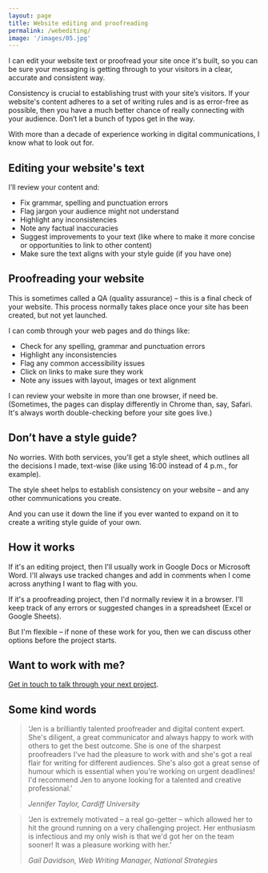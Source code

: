 ```yaml
---
layout: page
title: Website editing and proofreading
permalink: /webediting/
image: '/images/05.jpg'
---
```

I can edit your website text or proofread your site once it's built, so you can be sure your messaging is getting through to your visitors in a clear, accurate and consistent way.

Consistency is crucial to establishing trust with your site’s visitors. If your website's content adheres to a set of writing rules and is as error-free as possible, then you have a much better chance of really connecting with your audience. Don’t let a bunch of typos get in the way.

With more than a decade of experience working in digital communications, I know what to look out for.

## Editing your website's text  
I’ll review your content and:

- Fix grammar, spelling and punctuation errors
- Flag jargon your audience might not understand
- Highlight any inconsistencies
- Note any factual inaccuracies
- Suggest improvements to your text (like where to make it more concise or opportunities to link to other content)
- Make sure the text aligns with your style guide (if you have one)

## Proofreading your website
This is sometimes called a QA (quality assurance) – this is a final check of your website. This process normally takes place once your site has been created, but not yet launched.

I can comb through your web pages and do things like:

- Check for any spelling, grammar and punctuation errors
- Highlight any inconsistencies
- Flag any common accessibility issues
- Click on links to make sure they work
- Note any issues with layout, images or text alignment  

I can review your website in more than one browser, if need be. (Sometimes, the pages can display differently in Chrome than, say, Safari. It's always worth double-checking before your site goes live.)

## Don’t have a style guide?
No worries. With both services, you’ll get a style sheet, which outlines all the decisions I made, text-wise (like using 16:00 instead of 4 p.m., for example).

The style sheet helps to establish consistency on your website – and any other communications you create.

And you can use it down the line if you ever wanted to expand on it to create a writing style guide of your own.

## How it works
If it's an editing project, then I'll usually work in Google Docs or Microsoft Word. I'll always use tracked changes and add in comments when I come across anything I want to flag with you.

If it's a proofreading project, then I'd normally review it in a browser. I'll keep track of any errors or suggested changes in a spreadsheet (Excel or Google Sheets).

But I'm flexible – if none of these work for you, then we can discuss other options before the project starts.

## Want to work with me?
[Get in touch to talk through your next project](/contact).

## Some kind words
> ‘Jen is a brilliantly talented proofreader and digital content expert. She's diligent, a great communicator and always happy to work with others to get the best outcome. She is one of the sharpest proofreaders I've had the pleasure to work with and she's got a real flair for writing for different audiences. She's also got a great sense of humour which is essential when you're working on urgent deadlines! I'd recommend Jen to anyone looking for a talented and creative professional.’
>
> <cite>Jennifer Taylor, Cardiff University</cite>


> ‘Jen is extremely motivated – a real go-getter – which allowed her to hit the ground running on a very challenging project. Her enthusiasm is infectious and my only wish is that we'd got her on the team sooner! It was a pleasure working with her.’
>
> <cite>Gail Davidson, Web Writing Manager, National Strategies</cite>
